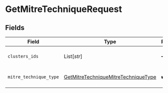 # GetMitreTechniqueRequest


## Fields

| Field                                                                                                 | Type                                                                                                  | Required                                                                                              | Description                                                                                           |
| ----------------------------------------------------------------------------------------------------- | ----------------------------------------------------------------------------------------------------- | ----------------------------------------------------------------------------------------------------- | ----------------------------------------------------------------------------------------------------- |
| `clusters_ids`                                                                                        | List[*str*]                                                                                           | :heavy_minus_sign:                                                                                    | the clusters ids to filter by                                                                         |
| `mitre_technique_type`                                                                                | [GetMitreTechniqueMitreTechniqueType](../../models/operations/getmitretechniquemitretechniquetype.md) | :heavy_check_mark:                                                                                    | MITRE technique type                                                                                  |